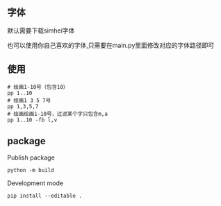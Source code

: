 ## 字体

默认需要下载simhei字体

也可以使用你自己喜欢的字体,只需要在main.py里面修改对应的字体路径即可

## 使用

```shell
# 绘画1-10号（包含10）
pp 1..10
# 绘画1 3 5 7号
pp 1,3,5,7
# 绘画绘画1-10号，过滤某个字只包含m,a
pp 1..10 -fb l,v

```


## package

Publish package
```
python -m build
```

Development mode
```
pip install --editable .
```
